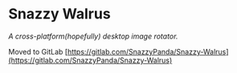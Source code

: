 # Snazzy Walrus
_A cross-platform(hopefully) desktop image rotator._

Moved to GitLab [https://gitlab.com/SnazzyPanda/Snazzy-Walrus](https://gitlab.com/SnazzyPanda/Snazzy-Walrus)
